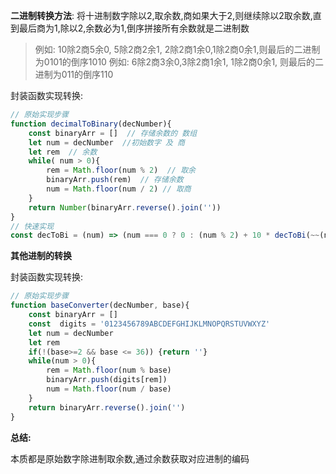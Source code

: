 **二进制转换方法**:
    将十进制数字除以2,取余数,商如果大于2,则继续除以2取余数,直到最后商为1,除以2,余数必为1,倒序拼接所有余数就是二进制数
> 例如: 10除2商5余0, 5除2商2余1, 2除2商1余0,1除2商0余1,则最后的二进制为0101的倒序1010
> 例如: 6除2商3余0,3除2商1余1, 1除2商0余1, 则最后的二进制为011的倒序110

封装函数实现转换:

```js
// 原始实现步骤
function decimalToBinary(decNumber){
    const binaryArr = []  // 存储余数的 数组
    let num = decNumber  //初始数字 及 商
    let rem  // 余数
    while( num > 0){
        rem = Math.floor(num % 2)  // 取余
        binaryArr.push(rem)  // 存储余数
        num = Math.floor(num / 2) // 取商
    }
    return Number(binaryArr.reverse().join(''))
}
// 快速实现
const decToBi = (num) => (num === 0 ? 0 : (num % 2) + 10 * decToBi(~~(num / 2)))

```

**其他进制的转换**

封装函数实现转换:

```js
// 原始实现步骤
function baseConverter(decNumber, base){
    const binaryArr = []
    const  digits = '0123456789ABCDEFGHIJKLMNOPQRSTUVWXYZ'
    let num = decNumber
    let rem
    if(!(base>=2 && base <= 36)) {return ''}
    while(num > 0){
        rem = Math.floor(num % base)
        binaryArr.push(digits[rem])
        num = Math.floor(num / base)
    }
    return binaryArr.reverse().join('')
}
```

**总结:**

本质都是原始数字除进制取余数,通过余数获取对应进制的编码